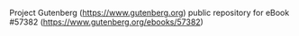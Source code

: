 Project Gutenberg (https://www.gutenberg.org) public repository for
eBook #57382 (https://www.gutenberg.org/ebooks/57382)
